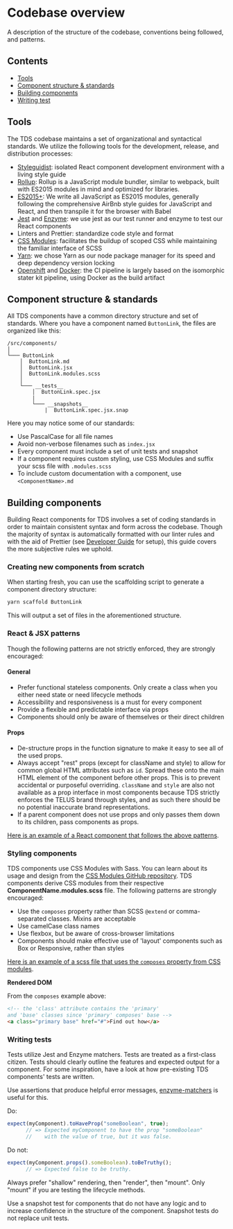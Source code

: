 # Codebase overview

A description of the structure of the codebase, conventions being followed, and patterns.

## Contents

- [Tools](#tools)
- [Component structure &amp; standards](#standards)
- [Building components](#building-components)
- [Writing test](#tests)

## Tools

The TDS codebase maintains a set of organizational and syntactical standards.
We utilize the following tools for the development, release, and distribution processes:

- [Styleguidist](https://react-styleguidist.js.org/): isolated React component development environment with a
  living style guide
- [Rollup](https://rollupjs.org/): Rollup is a JavaScript module bundler, similar to webpack, built with ES2015 modules
  in mind and optimized for libraries.
- [ES2015+](https://github.com/lukehoban/es6features): We write all JavaScript as ES2015 modules, generally following
  the comprehensive AirBnb style guides for JavaScript and React, and then transpile it for the browser with Babel
- [Jest](https://facebook.github.io/jest/) and [Enzyme](https://github.com/blainekasten/enzyme-matchers):
  we use jest as our test runner and enzyme to test our React components
- Linters and Prettier: standardize code style and format
- [CSS Modules](https://github.com/css-modules/css-modules): facilitates the buildup of scoped 
  CSS while maintaining the familiar interface of SCSS
- [Yarn](https://github.com/css-modules/css-modules): we chose Yarn as our node package 
  manager for its speed and deep dependency version locking
- [Openshift](https://www.openshift.com/) and [Docker](https://www.docker.com/): the CI pipeline is largely
  based on the isomorphic stater kit pipeline, using Docker as the build artifact

## Component structure &amp; standards

All TDS components have a common directory structure and set of standards. Where you have a
component named `ButtonLink`, the files are organized like this:

```
/src/components/
│
└─── ButtonLink
    │  ButtonLink.md
    │  ButtonLink.jsx
    │  ButtonLink.modules.scss
    │
    └─── __tests__
        │  ButtonLink.spec.jsx
        |
        └─── __snapshots__
            |  ButtonLink.spec.jsx.snap
```

Here you may notice some of our standards:

- Use PascalCase for all file names
- Avoid non-verbose filenames such as `index.jsx`
- Every component must include a set of unit tests and snapshot
- If a component requires custom styling, use CSS Modules and suffix your scss file with `.modules.scss`
- To include custom documentation with a component, use `<ComponentName>.md`

## Building components

Building React components for TDS involves a set of coding standards in order to maintain consistent syntax
and form across the codebase. Though the majority of syntax is automatically formatted with our linter rules and 
with the aid of Prettier (see [Developer Guide](./contributing/developer-guide.md) for setup), this guide covers
the more subjective rules we uphold.

### Creating new components from scratch

When starting fresh, you can use the scaffolding script to generate a component directory structure:

```sh
yarn scaffold ButtonLink
```

This will output a set of files in the aforementioned structure.

### React &amp; JSX patterns

Though the following patterns are not strictly enforced, they are strongly encouraged:

#### General

- Prefer functional stateless components. Only create a class when you either need state or need lifecycle methods
- Accessibility and responsiveness is a must for every component
- Provide a flexible and predictable interface via props
- Components should only be aware of themselves or their direct children

#### Props

- De-structure props in the function signature to make it easy to see all of the used props.
- Always accept "rest" props (except for className and style) to allow for common global HTML attributes such as `id`. 
  Spread these onto the main HTML element of the component before other props. This is to prevent accidental or 
  purposeful overriding. `className` and `style` are also not available as a prop interface in most components because
  TDS strictly enforces the TELUS brand through styles, and as such there should be no potential inaccurate brand
  representations.
- If a parent component does not use props and only passes them down to its children, pass components as props.

[Here is an example of a React component that follows the above patterns](https://github.com/telusdigital/tds/blob/309271bff529a690532b781e4b3dd26939642f37/src/components/Link/ButtonLink/ButtonLink.jsx).

### Styling components

TDS components use CSS Modules with Sass. You can learn about its usage and design from the 
[CSS Modules GitHub repository](https://github.com/css-modules/css-modules). TDS components derive CSS modules from 
their respective **ComponentName.modules.scss** file. The following patterns are strongly encouraged:

- Use the `composes` property rather than SCSS `@extend` or comma-separated classes. Mixins are acceptable
- Use camelCase class names
- Use flexbox, but be aware of cross-browser limitations
- Components should make effective use of 'layout' components such as Box or Responsive, rather than styles

[Here is an example of a scss file that uses the `composes` property from CSS modules](https://github.com/telusdigital/tds/blob/309271bff529a690532b781e4b3dd26939642f37/src/components/Link/ButtonLink/ButtonLink.modules.scss).

**Rendered DOM**

From the `composes` example above:

```html
<!-- the 'class' attribute contains the 'primary'
and 'base' classes since 'primary' composes' base -->
<a class="primary base" href="#">Find out how</a>
```

### Writing tests

Tests utilize Jest and Enzyme matchers. Tests are treated as a first-class citizen. Tests
should clearly outline the features and expected output for a component. For some inspiration, have a look at how
pre-existing TDS components' tests are written.

Use assertions that produce helpful error messages, [enzyme-matchers](https://github.com/blainekasten/enzyme-matchers) is useful for this.

Do:

```js
expect(myComponent).toHaveProp("someBoolean", true); 
      // => Expected myComponent to have the prop "someBoolean"
      //    with the value of true, but it was false.
```

Do not:

```js
expect(myComponent.props().someBoolean).toBeTruthy();
      // => Expected false to be truthy.
```

Always prefer "shallow" rendering, then "render", then "mount". Only "mount" if you are testing the lifecycle methods.

Use a snapshot test for components that do not have any logic and to increase confidence in the structure of the
component. Snapshot tests do not replace unit tests.

